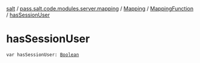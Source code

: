 [salt](../../../index.md) / [pass.salt.code.modules.server.mapping](../../index.md) / [Mapping](../index.md) / [MappingFunction](index.md) / [hasSessionUser](./has-session-user.md)

# hasSessionUser

`var hasSessionUser: `[`Boolean`](https://kotlinlang.org/api/latest/jvm/stdlib/kotlin/-boolean/index.html)